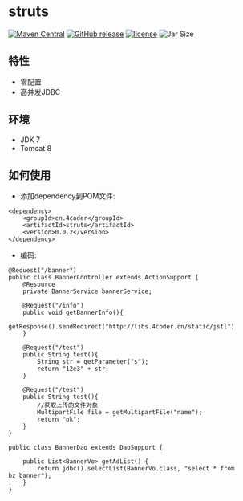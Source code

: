 # struts
[![Maven Central](https://maven-badges.herokuapp.com/maven-central/cn.4coder/struts/badge.svg)](https://maven-badges.herokuapp.com/maven-central/cn.4coder/struts/)
[![GitHub release](https://img.shields.io/github/release/yydf/struts.svg)](https://github.com/yydf/struts/releases)
[![license](https://img.shields.io/github/license/mashape/apistatus.svg)](https://raw.githubusercontent.com/yydf/struts/master/LICENSE)
![Jar Size](https://img.shields.io/badge/jar--size-72k-blue.svg)

特性
-------------------------
* 零配置
* 高并发JDBC

环境
-------------
- JDK 7
- Tomcat 8

如何使用
-----------------------
* 添加dependency到POM文件:

```
<dependency>
    <groupId>cn.4coder</groupId>
    <artifactId>struts</artifactId>
    <version>0.0.2</version>
</dependency>
```

* 编码:

```
@Request("/banner")
public class BannerController extends ActionSupport {
	@Resource
	private BannerService bannerService;
	
	@Request("/info")
	public void getBannerInfo(){
		getResponse().sendRedirect("http://libs.4coder.cn/static/jstl")
	}
	
	@Request("/test")
	public String test(){
		String str = getParameter("s");
		return "12e3" + str;
	}
	
	@Request("/test")
	public String test(){
		//获取上传的文件对象
		MultipartFile file = getMultipartFile("name");
		return "ok";
	}
}
```

```
public class BannerDao extends DaoSupport {

	public List<BannerVo> getAdList() {
		return jdbc().selectList(BannerVo.class, "select * from bz_banner");
	}
}
```
